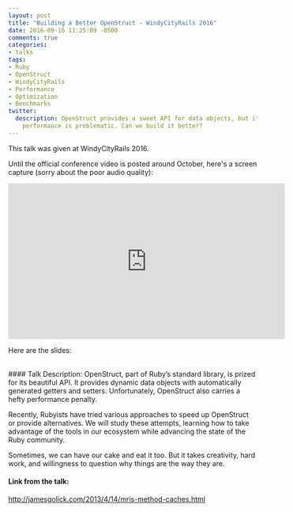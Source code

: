 ```yaml
---
layout: post
title: "Building a Better OpenStruct - WindyCityRails 2016"
date: 2016-09-16 11:25:09 -0500
comments: true
categories:
- talks
tags:
- Ruby
- OpenStruct
- WindyCityRails
- Performance
- Optimization
- Benchmarks
twitter:
  description: OpenStruct provides a sweet API for data objects, but its
    performance is problematic. Can we build it better?
---
```


This talk was given at WindyCityRails 2016.

Until the official conference video is posted around October, here's a screen capture (sorry about the poor audio quality):

<iframe width="560" height="315" src="https://www.youtube.com/embed/m22kVEUiOvM" frameborder="0" allowfullscreen></iframe>

Here are the slides:

<script async class="speakerdeck-embed" data-id="a58b363d2b76458ea09bee059d5e34e5" data-ratio="1.77777777777778" src="//speakerdeck.com/assets/embed.js"></script>

<br/>
#### Talk Description:
OpenStruct, part of Ruby’s standard library, is prized for its beautiful API. It provides dynamic data objects with automatically generated getters and setters. Unfortunately, OpenStruct also carries a hefty performance penalty.

Recently, Rubyists have tried various approaches to speed up OpenStruct or provide alternatives. We will study these attempts, learning how to take advantage of the tools in our ecosystem while advancing the state of the Ruby community.

Sometimes, we can have our cake and eat it too. But it takes creativity, hard work, and willingness to question why things are the way they are.

#### Link from the talk:
http://jamesgolick.com/2013/4/14/mris-method-caches.html

